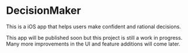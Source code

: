 DecisionMaker
=============
This is a iOS app that helps users make confident and rational decisions.

This app will be published soon but this project is still a work in progress.
Many more improvements in the UI and feature additions will come later.
